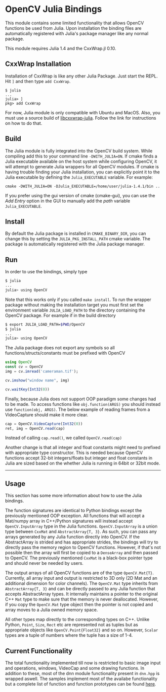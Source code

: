 OpenCV Julia Bindings
============================
This module contains some limited functionality that allows OpenCV functions be used from Julia. Upon installation the binding files are automatically registered with Julia's package manager like any normal package.

This module requires Julia 1.4 and the CxxWrap.jl 0.10.

CxxWrap Installation
----
Installation of CxxWrap is like any other Julia Package. Just start the REPL. Hit `]` and then type `add CxxWrap`.

```
$ julia
...
julia> ]
pkg> add CxxWrap
```

For now, Julia module is only compatible with Ubuntu and MacOS. Also, you must use a source build of [libcxxwrap-julia](https://github.com/JuliaInterop/libcxxwrap-julia). Follow the link for instructions on how to do that.

Build
-----
The Julia module is fully integrated into the OpenCV build system. While compiling add this to your command line `-DWITH_JULIA=ON`. If cmake finds a Julia executable available on the host system while configuring OpenCV, it will attempt to generate Julia wrappers for all OpenCV modules. If cmake is having trouble finding your Julia installation, you can explicitly point it to the Julia executable by defining the `Julia_EXECUTABLE` variable. For example:

    cmake -DWITH_JULIA=ON -DJulia_EXECUTABLE=/home/user/julia-1.4.1/bin ..

If you prefer using the gui version of cmake (cmake-gui), you can use the *Add Entry* option in the GUI to manually add the *path* variable `Julia_EXECUTABLE`.


Install
-------
By default the Julia package is installed in `CMAKE_BINARY_DIR`, you can change this by setting the `JULIA_PKG_INSTALL_PATH` cmake variable. The package is automatically registered with the Julia package manager.

Run
---

In order to use the bindings, simply type
```bash
$ julia
...
julia> using OpenCV
```

Note that this works only if you called `make install`. To run the wrapper package without making the installation target you must first set the environment variable `JULIA_LOAD_PATH` to the directory containing the OpenCV package. For example if in the build directory
```bash
$ export JULIA_LOAD_PATH=$PWD/OpenCV
$ julia
...
julia> using OpenCV
```

The Julia package does not export any symbols so all functions/structs/constants must be prefixed with OpenCV
```Julia
using OpenCV
const cv = OpenCV
img = cv.imread('cameraman.tif');

cv.imshow("window name", img)

cv.waitKey(Int32(0))
```

Finally, because Julia does not support OOP paradigm some changes had to be made. To access functions like `obj.function(ARGS)` you should instead use `function(obj, ARGS)`. The below example of reading frames from a VideoCapture should make it more clear.

```Julia
cap = OpenCV.VideoCapture(Int32(0))
ret, img = OpenCV.read(cap)
```

Instead of calling `cap.read()`, we called `OpenCV.read(cap)`

Another change is that all integer and float constants might need to prefixed with appropriate type constructor. This is needed because OpenCV functions accept 32-bit integers/floats but integer and float constants in Julia are sized based on the whether Julia is running in 64bit or 32bit mode.

------------------------------------------------------------------


Usage
---
This section has some more information about how to use the Julia bindings.

The function signatures are identical to Python bindings except the previously mentioned OOP exception. All functions that will accept a Mat/numpy array in C++/Python signatures will instead accept `OpenCV.InputArray` type in the Julia functions. `OpenCV.InputArray` is a union type between `CxxMat` and `AbstractArray{T, 3}`. As such, you can pass any arrays generated by any Julia function directly into OpenCV. If the AbstractArray is strided and has appropriate strides, the bindings will try to directly pass the memory region to OpenCV functions. However, if that's not possible then the array will first be copied to a `DenseArray` and then passed to OpenCV. The previously mentioned `CxxMat` is a black-box pointer type and should never be needed by users.

The output arrays of all OpenCV functions are of the type `OpenCV.Mat{T}`. Currently, all array input and output is restricted to 3D only (2D Mat and an additional dimension for color channels). The `OpenCV.Mat` type inherits from `AbstractArray{T, 3}` and can be directly passed to any Julia function that accepts AbstractArray types. It internally maintains a pointer to the original C++ `Mat` type to make sure that the memory is never deallocated. However, if you copy the `OpenCV.Mat` type object then the pointer is not copied and array moves to a Julia owned memory space.

All other types map directly to the corresponding types on C++. Unlike Python, `Point`, `Size`, `Rect` etc are represented not as tuples but as appropriate objects like `OpenCV.Point{Float32}` and so on. However, `Scalar` types are a tuple of numbers where the tuple has a size of 1-4.


Current Functionality
---

The total functionality implemented till now is restricted to basic image input and operations, windows, VideoCap and some drawing functions. In addition to these, most of the dnn module functionality present in `dnn.hpp` is wrapped aswell. The samples implement most of the availabe functionality but a complete list of function and function prototypes can be found [here](function_list.md).
